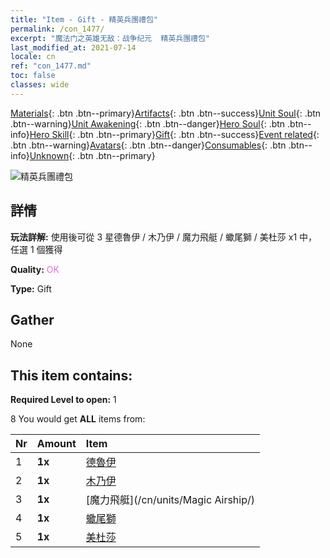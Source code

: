 ```yaml
---
title: "Item - Gift - 精英兵團禮包"
permalink: /con_1477/
excerpt: "魔法门之英雄无敌：战争纪元  精英兵團禮包"
last_modified_at: 2021-07-14
locale: cn
ref: "con_1477.md"
toc: false
classes: wide
---
```

 [Materials](/ItemsCN/){: .btn .btn--primary}[Artifacts](/ItemsCN/Artifacts/){: .btn .btn--success}[Unit Soul](/ItemsCN/UnitSoul/){: .btn .btn--warning}[Unit Awakening](/ItemsCN/UnitAwakening/){: .btn .btn--danger}[Hero Soul](/ItemsCN/HeroSoul/){: .btn .btn--info}[Hero Skill](/ItemsCN/HeroSkill/){: .btn .btn--primary}[Gift](/ItemsCN/Gift/){: .btn .btn--success}[Event related](/ItemsCN/Events/){: .btn .btn--warning}[Avatars](/ItemsCN/Avatars/){: .btn .btn--danger}[Consumables](/ItemsCN/Consumables/){: .btn .btn--info}[Unknown](/ItemsCN/Unknown/){: .btn .btn--primary}

 ![精英兵團禮包](/images/t/i_907055.png)

## 詳情
 **玩法詳解:** 使用後可從 3 星德魯伊 / 木乃伊 / 魔力飛艇 / 蠍尾獅 / 美杜莎 x1 中，任選 1 個獲得

 **Quality:** <span style="color: #DA70D6">OK</span>

 **Type:** Gift

## Gather

  None

## This item contains:

 **Required Level to open:** 1

 8 You would get **ALL** items  from:

  | Nr | Amount |     Item    |
  |:---|:-------|:------------|
  | 1 |  **1x** | [德魯伊](/cn/units/Druid/) |  | 
  | 2 |  **1x** | [木乃伊](/cn/units/Mummy/) |  | 
  | 3 |  **1x** | [魔力飛艇](/cn/units/Magic Airship/) |  | 
  | 4 |  **1x** | [蠍尾獅](/cn/units/Manticore/) |  | 
  | 5 |  **1x** | [美杜莎](/cn/units/Medusa/) |  | 
